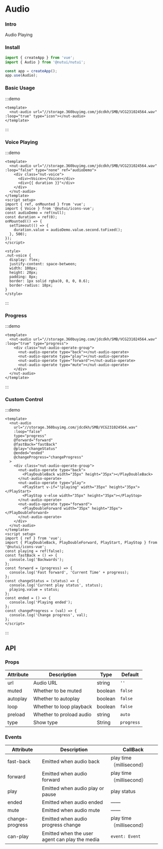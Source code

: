 # Audio

### Intro

Audio Playing

### Install

```js
import { createApp } from 'vue';
import { Audio } from '@nutui/nutui';

const app = createApp();
app.use(Audio);
```

### Basic Usage

:::demo

```vue
<template>
  <nut-audio url="//storage.360buyimg.com/jdcdkh/SMB/VCG231024564.wav" :loop="true" type="icon"></nut-audio>
</template>
```

:::

### Voice Playing

:::demo

```vue
<template>
  <nut-audio url="//storage.360buyimg.com/jdcdkh/SMB/VCG231024564.wav" :loop="false" type="none" ref="audioDemo">
    <div class="nut-voice">
      <div><Voice></Voice></div>
      <div>{{ duration }}"</div>
    </div>
  </nut-audio>
</template>
<script setup>
import { ref, onMounted } from 'vue';
import { Voice } from '@nutui/icons-vue';
const audioDemo = ref(null);
const duration = ref(0);
onMounted(() => {
  setTimeout(() => {
    duration.value = audioDemo.value.second.toFixed();
  }, 500);
});
</script>

<style>
.nut-voice {
  display: flex;
  justify-content: space-between;
  width: 100px;
  height: 20px;
  padding: 8px;
  border: 1px solid rgba(0, 0, 0, 0.6);
  border-radius: 18px;
}
</style>
```

:::

### Progress

:::demo

```vue
<template>
  <nut-audio url="//storage.360buyimg.com/jdcdkh/SMB/VCG231024564.wav" :loop="true" type="progress">
    <div class="nut-audio-operate-group">
      <nut-audio-operate type="back"></nut-audio-operate>
      <nut-audio-operate type="play"></nut-audio-operate>
      <nut-audio-operate type="forward"></nut-audio-operate>
      <nut-audio-operate type="mute"></nut-audio-operate>
    </div>
  </nut-audio>
</template>
```

:::

### Custom Control

:::demo

```vue
<template>
  <nut-audio
    url="//storage.360buyimg.com/jdcdkh/SMB/VCG231024564.wav"
    :loop="false"
    type="progress"
    @forward="forward"
    @fastBack="fastBack"
    @play="changeStatus"
    @ended="ended"
    @changeProgress="changeProgress"
  >
    <div class="nut-audio-operate-group">
      <nut-audio-operate type="back">
        <PlayDoubleBack width="35px" height="35px"></PlayDoubleBack>
      </nut-audio-operate>
      <nut-audio-operate type="play">
        <PlayStart v-if="!playing" width="35px" height="35px"></PlayStart>
        <PlayStop v-else width="35px" height="35px"></PlayStop>
      </nut-audio-operate>
      <nut-audio-operate type="forward">
        <PlayDoubleForward width="35px" height="35px"></PlayDoubleForward>
      </nut-audio-operate>
    </div>
  </nut-audio>
</template>
<script setup>
import { ref } from 'vue';
import { PlayDoubleBack, PlayDoubleForward, PlayStart, PlayStop } from '@nutui/icons-vue';
const playing = ref(false);
const fastBack = () => {
  console.log('Backwards');
};
const forward = (progress) => {
  console.log('Fast forward', 'Current Time' + progress);
};
const changeStatus = (status) => {
  console.log('Current play status', status);
  playing.value = status;
};
const ended = () => {
  console.log('Playing ended');
};
const changeProgress = (val) => {
  console.log('Change progress', val);
};
</script>
```

:::

## API

### Props

| Attribute | Description | Type | Default |
| --- | --- | --- | --- |
| url | Audio URL | string | `''` |
| muted | Whether to be muted | boolean | `false` |
| autoplay | Whether to autoplay | boolean | `false` |
| loop | Whether to loop playback | boolean | `false` |
| preload | Whether to proload audio | string | `auto` |
| type | Show type | String | `progress` |

### Events

| Attribute | Description | CallBack |
| --- | --- | --- |
| fast-back | Emitted when audio back | play time（millisecond） |
| forward | Emitted when audio forward | play time（millisecond） |
| play | Emitted when audio play or pause | play status |
| ended | Emitted when audio ended | —— |
| mute | Emitted when audio mute | —— |
| change-progress | Emitted when audio progress change | play time（millisecond） |
| can-play | Emitted when the user agent can play the media | `event: Event` |
